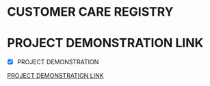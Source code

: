 # CUSTOMER CARE REGISTRY
# PROJECT DEMONSTRATION LINK

- [x] PROJECT DEMONSTRATION

[PROJECT DEMONSTRATION LINK]()
